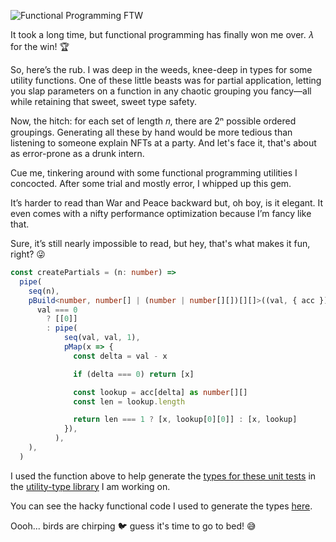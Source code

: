 ![Functional Programming FTW](https://storage.googleapis.com/hox-io-blog-assets/2024-05-22-fp-ftw.webp)

It took a long time, but functional programming has finally won me over. 𝜆 for
the win! 🏆

So, here’s the rub. I was deep in the weeds, knee-deep in types for some utility
functions. One of these little beasts was for partial application, letting you
slap parameters on a function in any chaotic grouping you fancy—all while
retaining that sweet, sweet type safety.

Now, the hitch: for each set of length 𝑛, there are 2ⁿ possible ordered
groupings. Generating all these by hand would be more tedious than listening to
someone explain NFTs at a party. And let's face it, that's about as error-prone
as a drunk intern.

Cue me, tinkering around with some functional programming utilities I concocted.
After some trial and mostly error, I whipped up this gem.

It’s harder to read than War and Peace backward but, oh boy, is it elegant. It
even comes with a nifty performance optimization because I’m fancy like that.

Sure, it’s still nearly impossible to read, but hey, that's what makes it fun,
right? 😜

```typescript
const createPartials = (n: number) =>
  pipe(
    seq(n),
    pBuild<number, number[] | (number | number[][])[][]>((val, { acc }) =>
      val === 0
        ? [[0]]
        : pipe(
            seq(val, val, 1),
            pMap(x => {
              const delta = val - x

              if (delta === 0) return [x]

              const lookup = acc[delta] as number[][]
              const len = lookup.length

              return len === 1 ? [x, lookup[0][0]] : [x, lookup]
            }),
          ),
    ),
  )
```

I used the function above to help generate the [types for these unit
tests](https://github.com/recon-struct/utility-types/blob/main/src/function/part-app/part-app-8.spec.ts#L394)
in the [utility-type library](https://github.com/recon-struct/utility-types) I
am working on.

You can see the hacky functional code I used to generate the types
[here](https://github.com/recon-struct/utils/blob/main/src/examples/arity/gen-partials.ts).

Oooh... birds are chirping 🐦 guess it's time to go to bed! 😅

